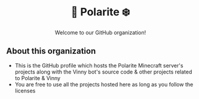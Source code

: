 <h1 align="center">🗻 Polarite ❄️</h1>
<p align="center">Welcome to our GitHub organization!</p>

## About this organization
- This is the GitHub profile which hosts the Polarite Minecraft server's projects along with the Vinny bot's source code & other projects related to Polarite & Vinny
- You are free to use all the projects hosted here as long as you follow the licenses
